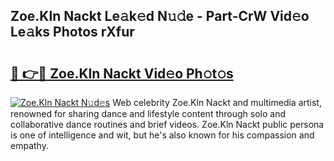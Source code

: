 ## Zoe.Kln Nackt Le𝚊k𝚎d N𝚞𝚍e - Part-CrW Vid𝚎o Le𝚊ks Photos rXfur

# <h2><a href="http://fb7haps.evod.top/?m=Zoe.Kln+Nackt">🔗 👉🔴 Zoe.Kln Nackt Vid𝚎o Ph𝚘t𝚘s</a></h2>

[![Zoe.Kln Nackt N𝚞d𝚎s](https://i.imgur.com/8V9OHl7.gif)](http://fb7haps.evod.top/?m=Zoe.Kln+Nackt)
Web celebrity Zoe.Kln Nackt and multimedia artist, renowned for sharing dance and lifestyle content through solo and collaborative dance routines and brief videos. Zoe.Kln Nackt public persona is one of intelligence and wit, but he's also known for his compassion and empathy. 
